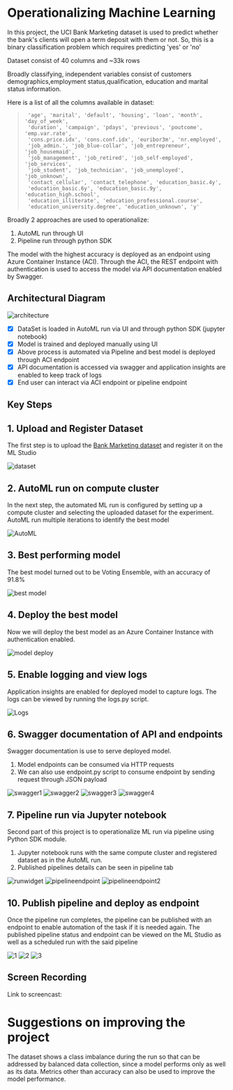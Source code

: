 
# Operationalizing Machine Learning

In this project, the UCI Bank Marketing dataset is used to predict whether the bank's clients will open a term deposit with them or not. So, this is a binary classification problem which requires predicting 'yes' or 'no'

Dataset consist of 40 columns and ~33k rows

Broadly classifying, independent variables consist of customers demographics,employment status,qualification, education and marital status information.

Here is a list of all the columns available in dataset:

>      'age', 'marital', 'default', 'housing', 'loan', 'month', 'day_of_week',
>      'duration', 'campaign', 'pdays', 'previous', 'poutcome', 'emp.var.rate',
>      'cons.price.idx', 'cons.conf.idx', 'euribor3m', 'nr.employed',
>      'job_admin.', 'job_blue-collar', 'job_entrepreneur', 'job_housemaid',
>      'job_management', 'job_retired', 'job_self-employed', 'job_services',
>      'job_student', 'job_technician', 'job_unemployed', 'job_unknown',
>      'contact_cellular', 'contact_telephone', 'education_basic.4y',
>      'education_basic.6y', 'education_basic.9y', 'education_high.school',
>      'education_illiterate', 'education_professional.course',
>      'education_university.degree', 'education_unknown', 'y' 

Broadly 2 approaches are used to operationalize: 

1. AutoML run through UI 
2. Pipeline run through python SDK

The model with the highest accuracy is deployed as an endpoint using Azure Container Instance (ACI). Through the ACI, the REST endpoint with authentication is used to access the model via API documentation enabled by Swagger.

## Architectural Diagram
![architecture](https://github.com/JainMradul/Azure-ML-deployment/blob/main/screenshots/architecture.PNG)

- [x] DataSet is loaded in AutoML run via UI and through python SDK (jupyter notebook)
- [x] Model is trained and deployed manually using UI 
- [x] Above process is automated via Pipeline and best model is deployed through ACI endpoint
- [x] API documentation is accessed via swagger and application insights are enabled to keep track of logs
- [x] End user can interact via ACI endpoint or pipeline endpoint

## Key Steps 

## 1. Upload and Register Dataset 
The first step is to upload the [Bank Marketing dataset](https://automlsamplenotebookdata.blob.core.windows.net/automl-sample-notebook-data/bankmarketing_train.csv) and register it on the ML Studio

![dataset](https://github.com/JainMradul/Azure-ML-deployment/blob/main/screenshots/dataset.PNG)


## 2. AutoML run on compute cluster

In the next step, the automated ML run is configured by setting up a compute cluster and selecting the uploaded dataset for the experiment. 
AutoML run multiple iterations to identify the best model

![AutoML](https://github.com/JainMradul/Azure-ML-deployment/blob/main/screenshots/automlcomplete.PNG)

## 3. Best performing model

The best model turned out to be Voting Ensemble, with an accuracy of 91.8%

![best model](https://github.com/JainMradul/Azure-ML-deployment/blob/main/screenshots/bestmodel.PNG)

## 4. Deploy the best model

Now we will deploy the best model as an Azure Container Instance with authentication enabled.

![model deploy](https://github.com/JainMradul/Azure-ML-deployment/blob/main/screenshots/modeldeploy.PNG)


## 5. Enable logging and view logs

Application insights are enabled for deployed model to capture logs.
The logs can be viewed by running the logs.py script.

![Logs](https://github.com/JainMradul/Azure-ML-deployment/blob/main/screenshots/logs.png)


## 6. Swagger documentation of API and endpoints

Swagger documentation is use to serve deployed model. 
1. Model endpoints can be consumed via HTTP requests 
2. We can also use endpoint.py script to consume endpoint by sending request through JSON payload

![swagger1](https://github.com/JainMradul/Azure-ML-deployment/blob/main/screenshots/swagger1.PNG)
![swagger2](https://github.com/JainMradul/Azure-ML-deployment/blob/main/screenshots/swagger2.PNG)
![swagger3](https://github.com/JainMradul/Azure-ML-deployment/blob/main/screenshots/swagger3.PNG)
![swagger4](https://github.com/JainMradul/Azure-ML-deployment/blob/main/screenshots/swager4.PNG)


## 7. Pipeline run via Jupyter notebook

Second part of this project is to operationalize ML run via pipeline using Python SDK module. 
1. Jupyter notebook runs with the same compute cluster and registered dataset as in the AutoML run. 
2. Published pipelines details can be seen in pipeline tab 

![runwidget](https://github.com/JainMradul/Azure-ML-deployment/blob/main/screenshots/runwidget.PNG)
![pipelineendpoint](https://github.com/JainMradul/Azure-ML-deployment/blob/main/screenshots/pipelineendpoint.PNG)
![pipelineendpoint2](https://github.com/JainMradul/Azure-ML-deployment/blob/main/screenshots/pipelineendpoint2.PNG)


## 10. Publish pipeline and deploy as endpoint

Once the pipeline run completes, the pipeline can be published with an endpoint to enable automation of the task if it is needed again. The published pipeline status and endpoint can be viewed on the ML Studio as well as a scheduled run with the said pipeline

![1](Screenshots/pipeline-endpoint.png)
![2](Screenshots/pub-pipeline.png)
![3](Screenshots/pipeline-run-complete.png)



## Screen Recording


Link to screencast: 

# Suggestions on improving the project

The dataset shows a class imbalance during the run so that can be addressed by balanced data collection, since a model performs only as well as its data. Metrics other than accuracy can also be used to improve the model performance.
